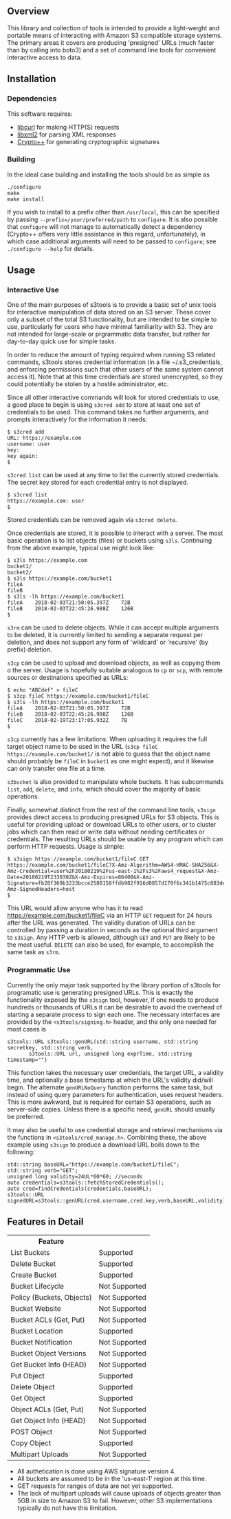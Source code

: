 Overview
--------

This library and collection of tools is intended to provide a light-weight and portable means of interacting with Amazon S3 compatible storage systems. The primary areas it covers are producing 'presigned' URLs (much faster than by calling into boto3) and a set of command line tools for convenient interactive access to data. 

Installation
------------

### Dependencies

This software requires:

- [libcurl](https://curl.haxx.se/libcurl/) for making HTTP(S) requests
- [libxml2](http://www.xmlsoft.org) for parsing XML responses
- [Crypto++](https://cryptopp.com) for generating cryptographic signatures

### Building

In the ideal case building and installing the tools should be as simple as

	./configure
	make
	make install

If you wish to install to a prefix other than `/usr/local`, this can be specified by passing `--prefix=/your/preferred/path` to `configure`. It is also possible that `configure` will not manage to automatically detect a dependency (Crypto++ offers very little assistance in this regard, unfortunately), in which case additional arguments will need to be passed to `configure`; see `./configure --help` for details. 

Usage
-----

### Interactive Use

One of the main purposes of s3tools is to provide a basic set of unix tools for interactive manipulation of data stored on an S3 server. These cover only a subset of the total S3 functionality, but are intended to be simple to use, particularly for users who have minimal familiarity with S3. They are not intended for large-scale or prgrammatic data transfer, but rather for day-to-day quick use for simple tasks. 

In order to reduce the amount of typing required when running S3 related commands, s3tools stores credential information (in a file ~/.s3_credentials, and enforcing permissions such that other users of the same system cannot access it). Note that at this time credentials are stored unencrypted, so they could potentially be stolen by a hostile administrator, etc. 

Since all other interactive commands will look for stored credentials to use, a good place to begin is using `s3cred add` to store at least one set of credentials to be used. This command takes no further arguments, and prompts interactively for the information it needs:

	$ s3cred add
	URL: https://example.com
	username: user
	key: 
	key again: 
	$ 

`s3cred list` can be used at any time to list the currently stored credentials. The secret key stored for each credential entry is not displayed. 

	$ s3cred list
	https://example.com: user
	$ 

Stored credentials can be removed again via `s3cred delete`. 

Once credentials are stored, it is possible to interact with a server. The most basic operation is to list objects (files) or buckets using `s3ls`. Continuing from the above example, typical use might look like:

	$ s3ls https://example.com
	bucket1/
	bucket2/
	$ s3ls https://example.com/bucket1
	fileA
	fileB
	$ s3ls -lh https://example.com/bucket1
	fileA	 2018-02-03T21:50:05.397Z	 72B
	fileB	 2018-02-03T22:45:26.988Z	 126B
	$ 

`s3rm` can be used to delete objects. While it can accept multiple arguments to be deleted, it is currently limited to sending a separate request per deletion, and does not support any form of 'wildcard' or 'recursive' (by prefix) deletion. 

`s3cp` can be used to upload and download objects, as well as copying them o the server. Usage is hopefully suitable analogous to `cp` or `scp`, with remote sources or destinations specified as URLs:

	$ echo "ABCdef" > fileC
	$ s3cp fileC https://example.com/bucket1/fileC
	$ s3ls -lh https://example.com/bucket1
	fileA	 2018-02-03T21:50:05.397Z	 72B
	fileB	 2018-02-03T22:45:26.988Z	 126B
	fileC	 2018-02-19T23:17:05.932Z	 7B
	$ 

`s3cp` currently has a few limitations: When uploading it requires the full target object name to be used in the URL (`s3cp fileC https://example.com/bucket1/` is not able to guess that the object name should probably be `fileC` in `bucket1` as one might expect), and it likewise can only transfer one file at a time. 

`s3bucket` is also provided to manipulate whole buckets. It has subcommands `list`, `add`, `delete`, and `info`, which should cover the majority of basic operations. 

Finally, somewhat distinct from the rest of the command line tools, `s3sign` provides direct access to producing presigned URLs for S3 objects. This is useful for providing upload or download URLs to other users, or to cluster jobs which can then read or write data without needing certificates or credentials. The resulting URLs should be usable by any program which can perform HTTP requests. Usage is simple:

	$ s3sign https://example.com/bucket1/fileC GET
	https://example.com/bucket1/fileC?X-Amz-Algorithm=AWS4-HMAC-SHA256&X-Amz-Credential=user%2F20180219%2Fus-east-1%2Fs3%2Faws4_request&X-Amz-Date=20180219T233030Z&X-Amz-Expires=86400&X-Amz-Signature=fb28f369b3233bcce2588158ffdb982f916d0857d170f6c341b1475c883de57b&X-Amz-SignedHeaders=host
	$ 

This URL would allow anyone who has it to read https://example.com/bucket1/fileC via an HTTP `GET` request for 24 hours after the URL was generated. The validity duration of URLs can be controlled by passing a duration in seconds as the optional third argument to `s3sign`. Any HTTP verb is allowed, although `GET` and `PUT` are likely to be the most useful. `DELETE` can also be used, for example, to accomplish the same task as `s3rm`. 

### Programmatic Use

Currently the only major task supported by the library portion of s3tools for programatic use is generating presigned URLs. This is exactly the functionality exposed by the `s3sign` tool, however, if one needs to produce hundreds or thousands of URLs it can be desirable to avoid the overhead of starting a separate process to sign each one. The necessary interfaces are provided by the `<s3tools/signing.h>` header, and the only one needed for most cases is 

	s3tools::URL s3tools::genURL(std::string username, std::string secretkey, std::string verb,
           s3tools::URL url, unsigned long exprTime, std::string timestamp="")

This function takes the necessary user credentials, the target URL, a validity time, and optionally a base timestamp at which the URL's validity did/will begin. The alternate `genURLNoQuery` function performs the same task, but instead of using query parameters for authentication, uses request headers. This is more awkward, but is required for certain S3 operations, such as server-side copies. Unless there is a specific need, `genURL` should usually be preferred. 

It may also be useful to use credential storage and retrieval mechanisms via the functions in `<s3tools/cred_manage.h>`. Combining these, the above example using `s3sign` to produce a download URL boils down to the following:

	std::string baseURL="https://example.com/bucket1/fileC";
	std::string verb="GET";
	unsigned long validity=24UL*60*60; //seconds
	auto credentials=s3tools::fetchStoredCredentials();
	auto cred=findCredentials(credentials,baseURL);
	s3tools::URL signedURL=s3tools::genURL(cred.username,cred.key,verb,baseURL,validity);

Features in Detail
------------------

<table>
<tr><th>Feature</th>	<th></th><tr>
<tr><td>List Buckets</td>		<td>Supported</td></tr>
<tr><td>Delete Bucket</td>		<td>Supported</td></tr>
<tr><td>Create Bucket</td>		<td>Supported</td></tr>
<tr><td>Bucket Lifecycle</td>		<td>Not Supported</td></tr>
<tr><td>Policy (Buckets, Objects)</td>	<td>Not Supported</td></tr>
<tr><td>Bucket Website</td>		<td>Not Supported</td></tr>
<tr><td>Bucket ACLs (Get, Put)</td>	<td>Not Supported</td></tr>
<tr><td>Bucket Location</td>		<td>Supported</td></tr>
<tr><td>Bucket Notification</td>	<td>Not Supported</td></tr>
<tr><td>Bucket Object Versions</td>	<td>Not Supported</td></tr>
<tr><td>Get Bucket Info (HEAD)</td>	<td>Not Supported</td></tr>
<tr><td>Put Object</td>			<td>Supported</td></tr>
<tr><td>Delete Object</td>		<td>Supported</td></tr>
<tr><td>Get Object</td>			<td>Supported</td></tr>
<tr><td>Object ACLs (Get, Put)</td>	<td>Not Supported</td></tr>
<tr><td>Get Object Info (HEAD)</td>	<td>Not Supported</td></tr>
<tr><td>POST Object</td>		<td>Not Supported</td></tr>
<tr><td>Copy Object</td>		<td>Supported</td></tr>
<tr><td>Multipart Uploads</td>		<td>Not Supported</td></tr>
</table>

- All authetication is done using AWS signature version 4. 
- All buckets are assumed to be in the 'us-east-1' region at this time. 
- GET requests for ranges of data are not yet supported. 
- The lack of multipart uploads will cause uploads of objects greater than 5GB in size to Amazon S3 to fail. However, other S3 implementations typically do not have this limitation. 
